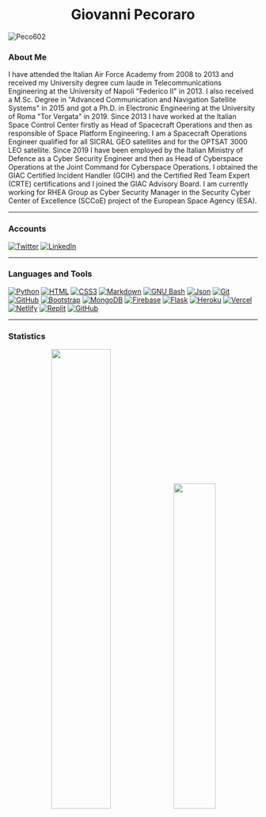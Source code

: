 <h1 align="center">Giovanni Pecoraro</h1>
<!-- <h3 align="center">A passionate developer from Bangladesh <img src="https://image.flaticon.com/icons/svg/323/323299.svg" width="14"/> </h3> -->
<p align="left"> <img src="https://komarev.com/ghpvc/?username=Peco602" alt="Peco602" /> </p>

### About Me

I have attended the Italian Air Force Academy from 2008 to 2013 and received my University degree cum laude in Telecommunications Engineering at the University of Napoli "Federico II" in 2013. I also received a M.Sc. Degree in "Advanced Communication and Navigation Satellite Systems" in 2015 and got a Ph.D. in Electronic Engineering at the University of Roma "Tor Vergata" in 2019. Since 2013 I have worked at the Italian Space Control Center firstly as Head of Spacecraft Operations and then as responsible of Space Platform Engineering. I am a Spacecraft Operations Engineer qualified for all SICRAL GEO satellites and for the OPTSAT 3000 LEO satellite. Since 2019 I have been employed by the Italian Ministry of Defence as a Cyber Security Engineer and then as Head of Cyberspace Operations at the Joint Command for Cyberspace Operations. I obtained the GIAC Certified Incident Handler (GCIH) and the Certified Red Team Expert (CRTE) certifications and I joined the GIAC Advisory Board. I am currently working for RHEA Group as Cyber Security Manager in the Security Cyber Center of Excellence (SCCoE) project of the European Space Agency (ESA).

---

### Accounts

[![Twitter](https://img.shields.io/twitter/follow/FayasNoushad?label=Twitter&logo=twitter&style=for-the-badge&color=blue)](https://twitter.com/Peco602)
[![LinkedIn](https://img.shields.io/badge/LinkedIn-grey?style=for-the-badge&logo=linkedin)](https://it.linkedin.com/in/giovanni-pecoraro-078500155)

---

### Languages and Tools

[![Python](https://img.shields.io/badge/Python-3776AB?&style=for-the-badge&logoColor=white&logo=python)](https://www.python.org)
[![HTML](https://img.shields.io/badge/HTML-E34F26?&style=for-the-badge&logoColor=white&logo=html5)](https://html.spec.whatwg.org)
[![CSS3](https://img.shields.io/badge/CSS3-1572B6?style=for-the-badge&logo=css3&logoColor=white)](https://www.w3.org/TR/CSS/#css)
[![Markdown](https://img.shields.io/badge/Markdown-000000?&style=for-the-badge&logo=markdown)](https://daringfireball.net/projects/markdown/)
[![GNU Bash](https://img.shields.io/badge/GNU_Bash-4EAA25?&style=for-the-badge&logoColor=white&logo=gnubash)](https://www.gnu.org/software/bash/)
[![Json](https://img.shields.io/badge/Json-000000?&style=for-the-badge&logoColor=white&logo=json)](https://json.org)
[![Git](https://img.shields.io/badge/Git-F05032?&style=for-the-badge&logoColor=white&logo=git)](https://git-scm.com)
[![GitHub](https://img.shields.io/badge/GitHub-181717?&style=for-the-badge&logo=github)](https://github.com)
[![Bootstrap](https://img.shields.io/badge/Bootstrap-7952B3?style=for-the-badge&logo=bootstrap&logoColor=white)](https://getbootstrap.com/)
[![MongoDB](https://img.shields.io/badge/MongoDB-47A248?&style=for-the-badge&logoColor=white&logo=mongodb)](https://mongodb.com)
[![Firebase](https://img.shields.io/badge/Firebase-FFCA28?&style=for-the-badge&logoColor=white&logo=firebase)](https://firebase.google.com)
[![Flask](https://img.shields.io/badge/Flask-000000?&style=for-the-badge&logo=flask)](https://flask.palletsprojects.com)
[![Heroku](https://img.shields.io/badge/Heroku-430098?&style=for-the-badge&logoColor=white&logo=heroku)](https://heroku.com)
[![Vercel](https://img.shields.io/badge/Vercel-000000?&style=for-the-badge&logoColor=white&logo=vercel)](https://vercel.com)
[![Netlify](https://img.shields.io/badge/Netlify-00C7B7?&style=for-the-badge&logoColor=white&logo=netlify)](https://netlify.com)
[![Replit](https://img.shields.io/badge/Replit-667881?&style=for-the-badge&logoColor=white&logo=replit)](https://replit.com)
[![GitHub](https://img.shields.io/badge/GitHub_Actions-2088FF?&style=for-the-badge&logo=githubactions&logoColor=black)](https://github.com/features/actions)

---

### Statistics 

<p align="center">
  <img width="48.75%" src="https://github-readme-stats.vercel.app/api?username=Peco602&show_icons=true&theme=dark" />
  <img width="41%" src="https://github-readme-stats.vercel.app/api/top-langs/?username=Peco602&theme=dark&&layout=compact&hide=cmake,matlab,c,cpp" />
</p>

